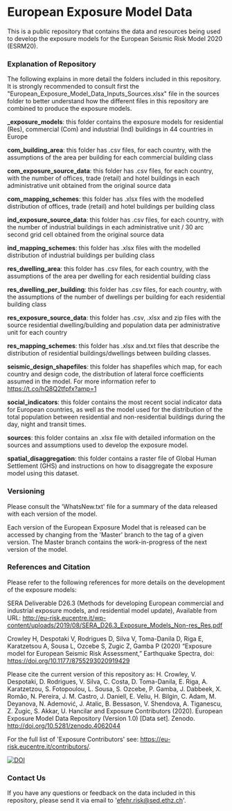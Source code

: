 # European Exposure Model Data

This is a public repository that contains the data and resources being used to develop the exposure models for the European Seismic Risk Model 2020 (ESRM20). 

### Explanation of Repository

The following explains in more detail the folders included in this repository. It is strongly recommended to consult first the "European_Exposure_Model_Data_Inputs_Sources.xlsx" file in the sources folder to better understand how the different files in this repository are combined to produce the exposure models.  

**_exposure_models**: this folder contains the exposure models for residential (Res), commercial (Com) and industrial (Ind) buildings in 44 countries in Europe

**com_building_area**: this folder has .csv files, for each country, with the assumptions of the area per building for each commercial building class 

**com_exposure_source_data**: this folder has .csv files, for each country, with the number of offices, trade (retail) and hotel buildings in each administrative unit obtained from the original source data

**com_mapping_schemes**: this folder has .xlsx files with the modelled distribution of offices, trade (retail) and hotel buildings per building class

**ind_exposure_source_data**: this folder has .csv files, for each country, with the number of industrial buildings in each administrative unit / 30 arc second grid cell obtained from the original source data

**ind_mapping_schemes**: this folder has .xlsx files with the modelled distribution of industrial buildings per building class

**res_dwelling_area**: this folder has .csv files, for each country, with the assumptions of the area per dwelling for each residential building class 

**res_dwelling_per_building**: this folder has .csv files, for each country, with the assumptions of the number of dwellings per building for each residential building class 

**res_exposure_source_data**: this folder has .csv, .xlsx and zip files with the source residential dwelling/building and population data per administrative unit for each country

**res_mapping_schemes**: this folder has .xlsx and.txt files that describe the distribution of residential buildings/dwellings between building classes.

**seismic_design_shapefiles**: this folder has shapefiles which map, for each country and design code, the distribution of lateral force coefficients assumed in the model. For more information refer to https://t.co/hQ8Q2tfpfx?amp=1

**social_indicators**: this folder contains the most recent social indicator data for European countries, as well as the model used for the distribution of the total population between residential and non-residential buildings during the day, night and transit times.

**sources**: this folder contains an .xlsx file with detailed information on the sources and assumptions used to develop the exposure model.

**spatial_disaggregation**: this folder contains a raster file of Global Human Settlement (GHS) and instructions on how to disaggregate the exposure model using this dataset.

### Versioning

Please consult the 'WhatsNew.txt' file for a summary of the data released with each version of the model. 

Each version of the European Exposure Model that is released can be accessed by changing from the 'Master' branch to the tag of a given version. 
The Master branch contains the work-in-progress of the next version of the model. 

### References and Citation

Please refer to the following references for more details on the development of the exposure models:

SERA Deliverable D26.3 (Methods for developing European commercial and industrial exposure models, and residential model update), 
Available from URL: http://eu-risk.eucentre.it/wp-content/uploads/2019/08/SERA_D26.3_Exposure_Models_Non-res_Res.pdf

Crowley H, Despotaki V, Rodrigues D, Silva V, Toma-Danila D, Riga E, Karatzetsou A, Sousa L, Ozcebe S, Zugic Z, Gamba P (2020) 
“Exposure model for European Seismic Risk Assessment,” Earthquake Spectra, doi: https://doi.org/10.1177/8755293020919429

Please cite the current version of this repository as: H. Crowley, V. Despotaki, D. Rodrigues, V. Silva, C. Costa, D. Toma-Danila, E. Riga, A. Karatzetzou, S. Fotopoulou, L. Sousa, S. Ozcebe, P. Gamba, J. Dabbeek, X. Romão, N. Pereira, J. M. Castro, J. Daniell, E. Veliu, H. Bilgin, C. Adam, M. Deyanova, N. Ademović, J. Atalic, B. Bessason, V. Shendova, A. Tiganescu, Z. Zugic, S. Akkar, U. Hancilar and Exposure Contributors (2020). European Exposure Model Data Repository (Version 1.0) [Data set]. Zenodo. http://doi.org/10.5281/zenodo.4062044

For the full list of 'Exposure Contributors' see: https://eu-risk.eucentre.it/contributors/. 

[![DOI](https://zenodo.org/badge/DOI/10.5281/zenodo.4062044.svg)](https://doi.org/10.5281/zenodo.4062044)

### Contact Us

If you have any questions or feedback on the data included in this repository, please send it via email to 'efehr.risk@sed.ethz.ch'.
